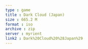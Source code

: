 ```yaml
---
type : game
title : Dark Cloud (Japan)
size : 665.2 M
format : iso
archive : zip
server : myrient
link2 : Dark%20Cloud%20%28Japan%29
---
```

